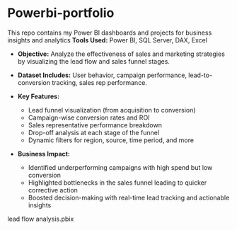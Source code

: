 # Powerbi-portfolio
This repo contains my Power BI dashboards and projects for business insights and analytics
 **Tools Used:** Power BI, SQL Server, DAX, Excel
- **Objective:** Analyze the effectiveness of sales and marketing strategies by visualizing the lead flow and sales funnel stages.
- **Dataset Includes:** User behavior, campaign performance, lead-to-conversion tracking, sales rep performance.
- **Key Features:**
  - Lead funnel visualization (from acquisition to conversion)
  - Campaign-wise conversion rates and ROI
  - Sales representative performance breakdown
  - Drop-off analysis at each stage of the funnel
  - Dynamic filters for region, source, time period, and more

- **Business Impact:**
  - Identified underperforming campaigns with high spend but low conversion
  - Highlighted bottlenecks in the sales funnel leading to quicker corrective action
  - Boosted decision-making with real-time lead tracking and actionable insights

lead flow analysis.pbix 

